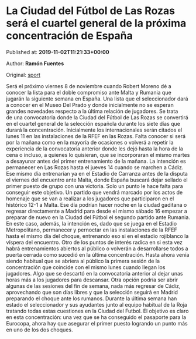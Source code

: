 
# La Ciudad del Fútbol de Las Rozas será el cuartel general de la próxima concentración de España

Published at: **2019-11-02T11:21:33+00:00**

Author: **Ramón Fuentes**

Original: [sport](https://www.sport.es/es/noticias/seleccion/ciudad-del-futbol-las-rozas-sera-cuartel-general-proxima-concentracion-espana-7711275)

Será el próximo viernes 8 de noviembre cuando Robert Moreno dé a conocer la lista para el doble compromiso ante Malta y Rumania que jugarán la siguiente semana en España. Una lista que el seleccionador dará a conocer en el Museo Del Prado y donde inicialmente no se esperan grandes novedades respecto a la última relación de jugadores.
Se trata de una convocatoria donde la Ciudad del Fútbol de Las Rozas se convertirá en el cuartel general de la selección española durante los siete días que durará la concentración.
Inicialmente los internacionales serán citados el lunes 11 en las instalaciones de la RFEF en las Rozas. Falta conocer si será por la mañana como en la mayoría de ocasiones o volverá a repetir la experiencia de la convocatoria anterior donde les dejó hasta la hora de la cena o incluso, a quienes lo quisieran, que se incorporaran el mismo martes a desayunar antes del primer entrenamiento de la mañana.
La intención es permanecer en Las Rozas hasta el jueves 14 cuando se marchen a Cádiz. Ese mismo día entrenarían ya en el Estadio de Carranza antes de la disputa el viernes del encuentro ante Malta, donde España buscará dejar sellado el primer puesto de grupo con una victoria. Solo un punto le hace falta para conseguir este objetivo. Un partido que vendrá marcado por los actos de homenaje que se van a realizar a los jugadores que participaron en el histórico 12-1 a Malta.
Ese día podrían hacer noche en la ciudad gaditana o regresar directamente a Madrid para desde el mismo sábado 16 empezar a preparar de nuevo en la Ciudad del Fútbol el segundo partido ante Rumania. En este caso, además, la intención es, dado que se juega en el Estadio Metropolitano, permanecer y pernoctar en las instalaciones de la RFEF hasta el mismo día del choque, entrenando eso si en el estadio rojiblanco la víspera del encuentro.
Otro de los puntos de interés radica en si esta vez habrá entrenamientos abiertos al público o volverán a desarrollarse todos a puerta cerrada como sucedió en la última concentración. Hasta ahora venía siendo habitual que se abriera al público la primera sesión de la concentración que coincide con el mismo lunes cuando llegan los jugadores. Algo que se descartó en la convocatoria anterior al dejar unas horas más a los jugadores para descansar. Otra opción podría ser abrir algunas de las sesiones del fin de semana, nada más regresar de Cádiz, aprovechando que son días libres y que la selección seguirá en Madrid preparando el choque ante los rumanos.
Durante la última semana han estado el seleccionador y sus ayudantes junto al equipo habitual de la Roja tratando todas estas cuestiones en la Ciudad del Futbol. El objetivo es claro en esta concentración: una vez que se ha conseguido el pasaporte para la Eurocopa, ahora hay que asegurar el primer puesto logrando un punto más en uno de los dos choques.
